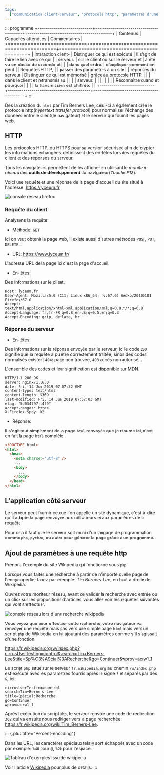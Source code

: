 ```yaml
---
tags:
  ["communication client-serveur", "protocole http", "paramètres d'une requête"]
---
```


::: programme
+----------------------------+------------------------------------------+-------------------------------------------+
| Contenus | Capacités attendues | Commentaires |
+============================+==========================================+===========================================+
| Interaction client- | Distinguer ce qui est exécuté | Il s’agit de faire le lien avec ce qui |
| serveur. | sur le client ou sur le serveur et | a été vu en classe de seconde et |
| | dans quel ordre. | d’expliquer comment on peut |
| Requêtes HTTP, | | passer des paramètres à un site |
| réponses du serveur | Distinguer ce qui est mémorisé | grâce au protocole HTTP. |
| | dans le client et retransmis au | |
| | serveur. | |
| | | |
| | Reconnaître quand et pourquoi | |
| | la transmission est chiffrée. | |
+----------------------------+------------------------------------------+-------------------------------------------+
:::

Dès la création du `html` par Tim Berners Lee, celui-ci a également créé le protocole
http(_hypertext transfer protocol_) pour normaliser l'échange des données entre le client(le
navigateur) et le serveur qui fournit les pages web.

## HTTP

Les protocoles HTTP, ou HTTPS pour sa version sécurisée afin de crypter les informations échangées,
définissent des en-têtes lors des requêtes du client et des réponses du serveur.

Tous les navigateurs permettent de les afficher en utilisant le _moniteur réseau_ des **outils de
développement** du navigateur(_Touche F12_).

Voici une requête et une réponse de la page d'accueil du site situé à l'adresse:
<https://lyceum.fr>

![console réseau firefox](./images/moniteur-reseau-firefox.png)

### Requête du client

Analysons la requête:

- Méthode: `GET`

Ici on veut obtenir la page web, il existe aussi d'autres méthodes `POST`, `PUT`, `DELETE`...

- URL: <https://www.lyceum.fr/>

L'adresse URL de la page ici c'est la page d'accueil.

- En-têtes:

Des informations sur le client.

```
Host: lyceum.fr
User-Agent: Mozilla/5.0 (X11; Linux x86_64; rv:67.0) Gecko/20100101 Firefox/67.0
Accept: text/html,application/xhtml+xml,application/xml;q=0.9,*/*;q=0.8
Accept-Language: fr,fr-FR;q=0.8,en-US;q=0.5,en;q=0.3
Accept-Encoding: gzip, deflate, br
```

### Réponse du serveur

- En-têtes:

Des informations sur la réponse envoyée par le serveur, ici le code `200` signifie que la requête a
pu être correctement traitée, sinon des codes normalisés existent `404`: page non trouvée, `403`
accès non autorisé...

L'ensemble des codes et leur signification est disponible sur
[MDN](https://developer.mozilla.org/fr/docs/Web/HTTP/Status).

```
HTTP/1.1 200 OK
server: nginx/1.16.0
date: Fri, 14 Jun 2019 07:07:32 GMT
content-type: text/html
content-length: 5369
last-modified: Fri, 14 Jun 2019 07:07:03 GMT
etag: "5d034797-14f9"
accept-ranges: bytes
X-Firefox-Spdy: h2
```

- Réponse:

Il s'agit tout simplement de la page `html` renvoyée que je résume ici, c'est en fait la page
`html` complète.

```html
<!DOCTYPE html>
<html>
  <head>
    <meta charset="utf-8" />
    ...
    <body>
      ...
    </body>
  </head>
</html>
```

## L'application côté serveur

Le serveur peut fournir ce que l'on appelle un site dynamique, c'est-à-dire qu'il adapte la page
renvoyée aux utilisateurs et aux paramètres de la requête.

Pour cela il faut que le serveur soit muni d'un langage de programmation comme `php`, `python`, ou autre pour
générer la page grâce à un programme.

## Ajout de paramètres à une requête http

Prenons l'exemple du site Wikipedia qui fonctionne sous `php`.

Lorsque vous faites une recherche à partir de n'importe quelle page de l'encyclopédie; tapez par exemple:
_Tim Berners-Lee_, en haut à droite de Wikipedia.

Ouvrez votre moniteur réseau, avant de valider la recherche avec entrée ou un click sur les
propositions d'articles, vous allez voir les requêtes suivantes qui vont s'effectuer.

![console réseau lors d'une recherche wikipedia](./images/recherche-wikipedia.png)

Vous voyez que pour effectuer cette recherche, votre navigateur va renvoyer une requête mais pas vers une simple page `html` mais vers un script `php` de Wikipedia en lui ajoutant des paramètres comme s'il s'agissait d'une fonction.

<https://fr.wikipedia.org/w/index.php?cirrusUserTesting=control&search=Tim+Berners-Lee&title=Sp%C3%A9cial%3ARecherche&go=Continuer&wprov=acrw1_1>

Le script `php` situé sur le serveur `fr.wikipedia.org` au chemin `/w/index.php` est exécuté avec
les paramètres fournis après le signe `?` et séparés par des `&`, ici:

```
cirrusUserTesting=control
search=Tim+Berners-Lee
title=Spécial:Recherche
go=Continuer
wprov=acrw1_1
```

Après l'exécution du script `php`, le serveur renvoie une code de redirection `302` qui va ensuite
nous rediriger vers la page recherchée: <https://fr.wikipedia.org/wiki/Tim_Berners-Lee>.

::: {.plus titre="Percent-encoding"}

Dans les URL, les caractères spéciaux tels `@` sont échappés
avec un code par exemple: `%40` pour `@`, `%20` pour l'espace.

![Tableau d'exemples issu de wikipedia](./images/percent-encoding-wikipedia.png)

Voir l'article [Wikipedia](https://fr.wikipedia.org/wiki/Percent-encoding) pour plus de détails.
:::
